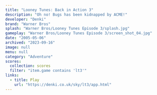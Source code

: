 ```yaml
---
title: "Looney Tunes: Back in Action 3"
description: "Oh no! Bugs has been kidnapped by ACME!"
developer: "Denki"
brand: "Warner Bros"
splash: "Warner Bros/Looney Tunes Episode 3/splash.jpg"
gameplay: "Warner Bros/Looney Tunes Episode 3/screen_shot_04.jpg"
date: "2005-05-06"
archived: "2023-09-16"
image: null
menu: null
category: "Adventure"
scores:
  collection: scores
  filter: "item.game contains 'lt3'"
links:
  - title: Play
    url: "https://denki.co.uk/sky/lt3/app.html"
---
```

